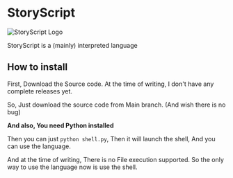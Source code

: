 # StoryScript
![StoryScript Logo](https://github.com/lines-of-codes/StoryScript/blob/be67a0b872783b78378dc3ac0969fb1111cb3e0f/StoryScript.png)

StoryScript is a (mainly) interpreted language

## How to install
First, Download the Source code. At the time of writing, I don't have any complete releases yet.

So, Just download the source code from Main branch. (And wish there is no bug)

**And also, You need Python installed**

Then you can just `python shell.py`, Then it will launch the shell, And you can use the language.

And at the time of writing, There is no File execution supported. So the only way to use the language now is use the shell.
